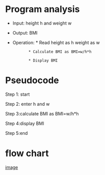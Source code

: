 # Program analysis

* Input: height h and weight w

* Output: BMI

* Operation: * Read height as h weight as w

             * Calculate BMI as BMI=w/h*h
           
             * Display BMI 

# Pseudocode 

Step 1: start

Step 2: enter h and w

Step 3:calculate BMI as BMI=w/h*h

Step 4:display BMI

Step 5:end

# flow chart

[image](https://github.com/SWEG-2015EC-Batch/Free-Thinkers/assets/149039271/f2d3f640-07e8-4ae2-b709-efb12eda9075)


